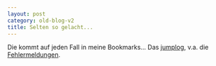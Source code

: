 ```yaml
---
layout: post
category: old-blog-v2
title: Selten so gelacht...
---
```


Die kommt auf jeden Fall in meine Bookmarks... Das [jumplog](http://jumplog.antville.org/), v.a. die [Fehlermeldungen](http://jumplog.antville.org/topics/Fehlermeldungen/).
